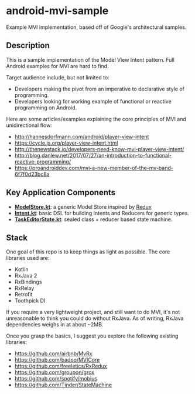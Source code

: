 # android-mvi-sample
Example MVI implementation, based off of Google's architectural samples.

## Description

This is a sample implementation of the Model View Intent pattern. Full Android examples for MVI are hard to find. 

Target audience include, but not limited to:

- Developers making the pivot from an imperative to declarative style of programming.
- Developers looking for working example of functional or reactive programming on Android.

Here are some articles/examples explaining the core principles of MVI and unidirectional flow:

- http://hannesdorfmann.com/android/player-view-intent
- https://cycle.js.org/player-view-intent.html
- http://thenewstack.io/developers-need-know-mvi-player-view-intent/
- http://blog.danlew.net/2017/07/27/an-introduction-to-functional-reactive-programming/
- https://proandroiddev.com/mvi-a-new-member-of-the-mv-band-6f7f0d23bc8a
    
## Key Application Components

- **[ModelStore.kt](https://github.com/kanawish/android-mvi-sample/blob/master/app/src/main/java/com/kanawish/sample/mvi/model/ModelStore.kt)**: a generic Model Store inspired by [Redux](https://redux.js.org/)  
- **[Intent.kt](https://github.com/kanawish/android-mvi-sample/blob/master/app/src/main/java/com/kanawish/sample/mvi/intent/Intent.kt)**: basic DSL for building Intents and Reducers for generic types.
- **[TaskEditorState.kt](https://github.com/kanawish/android-mvi-sample/blob/master/app/src/main/java/com/kanawish/sample/mvi/model/TaskEditorState.kt)**: sealed class + reducer based state machine. 

## Stack

One goal of this repo is to keep things as light as possible. The core libraries used are:

- Kotlin
- RxJava 2
- RxBindings
- RxRelay
- Retrofit
- Toothpick DI

If you require a very lightweight project, and still want to do MVI, it's not unreasonable to think you could do without RxJava. As of writing, RxJava dependencies weighs in at about ~2MB.

Once you grasp the basics, I suggest you explore the following existing libraries: 

- https://github.com/airbnb/MvRx
- https://github.com/badoo/MVICore
- https://github.com/freeletics/RxRedux
- https://github.com/groupon/grox
- https://github.com/spotify/mobius
- https://github.com/Tinder/StateMachine

